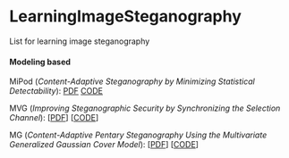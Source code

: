 # LearningImageSteganography
List for learning image steganography

#### Modeling based 

MiPod (*Content-Adaptive Steganography by Minimizing Statistical Detectability*): [PDF](#http://ws.binghamton.edu/fridrich/Research/MiPOD.pdf) [CODE](#http://dde.binghamton.edu/download/stego_algorithms/download/MiPOD_matlab.zip)

MVG (*Improving Steganographic Security by Synchronizing the Selection Channel*): [[PDF](#http://dde.binghamton.edu/kodovsky/pdf/ICASSP2013_Multivariate_Gaussian_model.pdf)] [[CODE](#http://dde.binghamton.edu/download/stego_algorithms/download/MVG_matlab.zip)]

MG (*Content-Adaptive Pentary Steganography Using the Multivariate Generalized Gaussian Cover Model*): [[PDF](#http://dde.binghamton.edu/vsedighi/pdf/SPIE2015_Content_Adaptive_Pentary_Steganography_Using_The_Multivariate_Generalized_Gaussian_Cover_Model.pdf)] [[CODE](#http://dde.binghamton.edu/download/stego_algorithms/download/MG_matlab.zip)]
